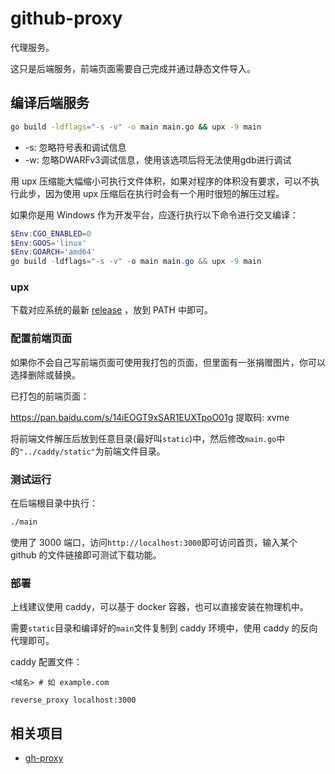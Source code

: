 # github-proxy

代理服务。

这只是后端服务，前端页面需要自己完成并通过静态文件导入。

## 编译后端服务

```bash
go build -ldflags="-s -v" -o main main.go && upx -9 main
```

- -s: 忽略符号表和调试信息
- -w: 忽略DWARFv3调试信息，使用该选项后将无法使用gdb进行调试

用 upx 压缩能大幅缩小可执行文件体积，如果对程序的体积没有要求，可以不执行此步，因为使用 upx 压缩后在执行时会有一个用时很短的解压过程。

如果你是用 Windows 作为开发平台，应逐行执行以下命令进行交叉编译：

```powershell
$Env:CGO_ENABLED=0
$Env:GOOS='linux'
$Env:GOARCH='amd64'
go build -ldflags="-s -v" -o main main.go && upx -9 main
```

### upx

下载对应系统的最新 [release](https://github.com/upx/upx/releases/latest) ，放到 PATH 中即可。

### 配置前端页面

如果你不会自己写前端页面可使用我打包的页面，但里面有一张捐赠图片，你可以选择删除或替换。

已打包的前端页面：

https://pan.baidu.com/s/14iEOGT9xSAR1EUXTpoO01g 提取码: xvme

将前端文件解压后放到任意目录(最好叫`static`)中，然后修改`main.go`中的`"../caddy/static"`为前端文件目录。

### 测试运行

在后端根目录中执行：

```bash
./main
```

使用了 3000 端口，访问`http://localhost:3000`即可访问首页，输入某个 github 的文件链接即可测试下载功能。

### 部署

上线建议使用 caddy，可以基于 docker 容器，也可以直接安装在物理机中。

需要`static`目录和编译好的`main`文件复制到 caddy 环境中，使用 caddy 的反向代理即可。

caddy 配置文件：

```caddy
<域名> # 如 example.com

reverse_proxy localhost:3000
```

## 相关项目

- [gh-proxy](https://github.com/hunshcn/gh-proxy)
